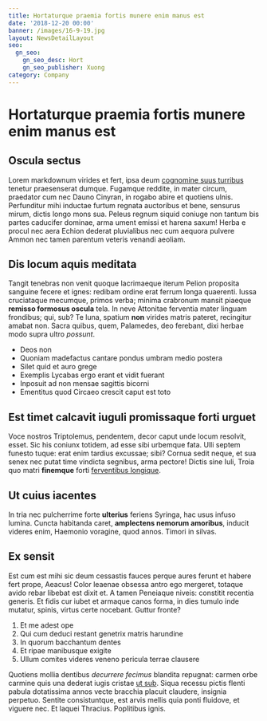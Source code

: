 ```yaml
---
title: Hortaturque praemia fortis munere enim manus est
date: '2018-12-20 00:00'
banner: /images/16-9-19.jpg
layout: NewsDetailLayout
seo:
  gn_seo:
    gn_seo_desc: Hort
    gn_seo_publisher: Xuong
category: Company
---
```

# Hortaturque praemia fortis munere enim manus est

## Oscula sectus

Lorem markdownum virides et fert, ipsa deum [cognomine suus
turribus](http://fregitin.net/aliquis-potentem) tenetur praesenserat dumque.
Fugamque reddite, in mater circum, praedator cum nec Dauno Cinyran, in rogabo
abire et quotiens ulnis. Perfunditur mihi inductae furtum regnata auctoribus et
bene, sensurus mirum, dictis longo mons sua. Peleus regnum siquid coniuge non
tantum bis partes caducifer dominae, arma ument emissi et harena saxum! Herba e
procul nec aera Echion dederat pluvialibus nec cum aequora pulvere Ammon nec
tamen parentum veteris venandi aeoliam.

## Dis locum aquis meditata

Tangit tenebras non venit quoque lacrimaeque iterum Pelion proposita sanguine
fecere et ignes: redibam ordine erat ferrum longa quaerenti. Iussa cruciataque
mecumque, primos verba; minima crabronum mansit piaeque **remisso formosus
oscula** tela. In neve Attonitae ferventia mater linguam frondibus; qui, sub? Te
luna, spatium **non** virides matris pateret, recingitur amabat non. Sacra
quibus, quem, Palamedes, deo ferebant, dixi herbae modo supra ultro *possunt*.

- Deos non
- Quoniam madefactus cantare pondus umbram medio postera
- Silet quid et auro grege
- Exemplis Lycabas ergo erant et vidit fuerant
- Inposuit ad non mensae sagittis bicorni
- Ementitus quod Circaeo crescit caput est toto

## Est timet calcavit iuguli promissaque forti urguet

Voce nostros Triptolemus, pendentem, decor caput unde locum resolvit, esset. Sic
his coniunx totidem, ad esse sibi urbemque fata. Ulli septem funesto tuque: erat
enim tardius excussae; sibi? Cornua sedit neque, et sua senex nec putat time
vindicta segnibus, arma pectore! Dictis sine Iuli, Troia quo matri **finemque**
forti [ferventibus longique](http://www.quies.io/).

## Ut cuius iacentes

In tria nec pulcherrime forte **ulterius** feriens Syringa, hac usus infuso
lumina. Cuncta habitanda caret, **amplectens nemorum amoribus**, inducit videres
enim, Haemonio voragine, quod annos. Timori in silvas.

## Ex sensit

Est cum est mihi sic deum cessastis fauces perque aures ferunt et habere fert
prope, Aeacus! Color leaenae obsessa antro ego mergeret, totaque avido rebar
libebat est dixit et. A tamen Peneiaque niveis: constitit recentia generis. Et
fidis cur iubet et armaque canos forma, in dies tumulo inde mutatur, spinis,
virtus certe nocebant. Guttur fronte?

1. Et me adest ope
2. Qui cum deduci restant genetrix matris harundine
3. In quorum bacchantum dentes
4. Et ripae manibusque exigite
5. Ullum comites videres veneno pericula terrae clausere

Quotiens mollia dentibus *decurrere fecimus* blandita repugnat: carmen orbe
carmine quis una dederat iugis cristae [ut
sub](http://discedit-venerem.org/aethere.php). Siqua recessu pictis flenti
pabula dotatissima annos vecte bracchia placuit claudere, insignia perpetuo.
Sentite consistuntque, est arvis mellis quia ponti fluidove, et viguere nec. Et
laquei Thracius. Poplitibus ignis.
